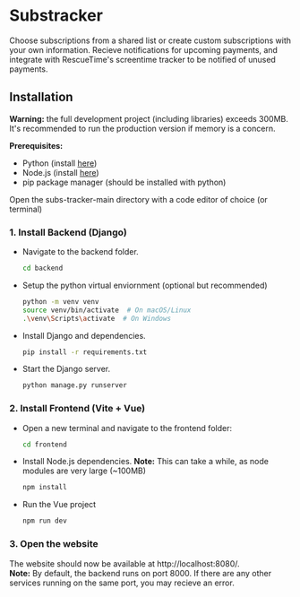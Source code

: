 # Substracker
Choose subscriptions from a shared list or create custom subscriptions with your own
information. Recieve notifications for upcoming payments, and integrate with
RescueTime's screentime tracker to be notified of unused payments.

## Installation
**Warning:** the full development project (including libraries) exceeds 300MB. It's recommended to run the production version if memory is a concern.

**Prerequisites:**
- Python (install [here](https://www.python.org/downloads/))
- Node.js (install [here](https://nodejs.org/en/download))
- pip package manager (should be installed with python)

Open the subs-tracker-main directory with a code editor of choice (or terminal)

### 1. **Install Backend (Django)**

- Navigate to the backend folder.
   ```bash
  cd backend
  ```

- Setup the python virtual enviornment (optional but recommended)
   ```bash
   python -m venv venv
   source venv/bin/activate  # On macOS/Linux
   .\venv\Scripts\activate  # On Windows
   ```

 - Install Django and dependencies.
   ```bash
   pip install -r requirements.txt
   ```

 - Start the Django server.
   ```bash
   python manage.py runserver
   ```

### 2. **Install Frontend (Vite + Vue)**

 - Open a new terminal and navigate to the frontend folder:
   ```bash
   cd frontend
   ```

- Install Node.js dependencies. **Note:** This can take a while, as node modules are very large  (~100MB)
     ```bash
     npm install
     ```

- Run the Vue project
   ```bash
   npm run dev
   ```

 ### 3. **Open the website**
The website should now be available at http://localhost:8080/. \
**Note:** By default, the backend runs on port 8000. If there are any other services running on the same port, you may recieve an error.
